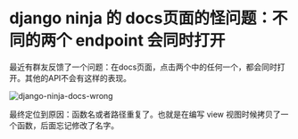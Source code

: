 django ninja 的 docs页面的怪问题：不同的两个 endpoint 会同时打开
==========================================================

最近有群友反馈了一个问题：在docs页面，点击两个中的任何一个，都会同时打开。其他的API不会有这样的表现。

![django-ninja-docs-wrong](img/docs-wrong.png)


最终定位到原因：函数名或者路径重复了。也就是在编写 view 视图时候拷贝了一个函数，后面忘记修改了名字。


